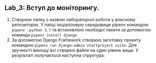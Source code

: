 Lab_3: Вступ до моніторингу.
-
1. Створюю папку з назвою лабораторної роботи у власному репозиторію. У папці ініціалізовую середовище pipenv командою `pipenv -python 3.7` та встановлюю необхідні пакети за допомогою команди `pipenv install django`.
2. За допомогою Django Framework створюю заготовку проекту командою `pipenv run django-admin startproject vsite`. Для зручності виношу всі створені файли на один рівень вище. У результаті получається наступна структура:  